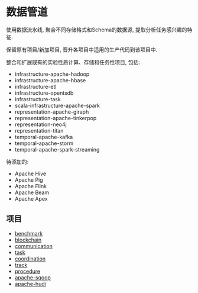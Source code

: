 # 数据管道

使用数据流水线, 聚合不同存储格式和Schema的数据源, 提取分析任务感兴趣的特征.

保留原有项目/新加项目, 晋升各项目中适用的生产代码到该项目中.

整合和扩展既有的实验性质计算、存储和任务性项目, 包括:

+ infrastructure-apache-hadoop
+ infrastructure-apache-hbase
+ infrastructure-etl
+ infrastructure-opentsdb
+ infrastructure-task
+ scala-infrastructure-apache-spark
+ representation-apache-giraph
+ representation-apache-tinkerpop
+ representation-neo4j
+ representation-titan
+ temporal-apache-kafka
+ temporal-apache-storm
+ temporal-apache-spark-streaming

待添加的:

+ Apache Hive
+ Apache Pig
+ Apache Flink
+ Apache Beam
+ Apache Apex


## 项目

+ [benchmark](benchmark/README.md)
+ [blockchain](blockchain/README.md)
+ [communication](communication/README.md)
+ [task](task/README.md)
+ [coordination](coordination/README.md)
+ [track](track/README.md)
+ [procedure](procedure/README.md)
+ [apache-sqoop](apache-sqoop/README.md)
+ [apache-hudi](apache-hudi/README.md)

